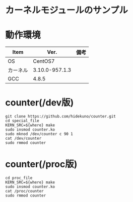 カーネルモジュールのサンプル
=================

# 動作環境
| Item   | Ver. |備考|
|--------|--------|--------|
| OS     | CentOS7 | |
| カーネル | 3.10.0-957.1.3||
| GCC    | 4.8.5||


# counter(/dev版)
```
git clone https://github.com/hidekuno/counter.git
cd special_file
KERN_SRC=${where} make
sudo insmod counter.ko
sudo mknod /dev/counter c 90 1
cat /dev/counter
sudo rmmod counter
```

# counter(/proc版)
```
cd proc_file
KERN_SRC=${where} make
sudo insmod counter.ko
cat /proc/counter
sudo rmmod counter
```
